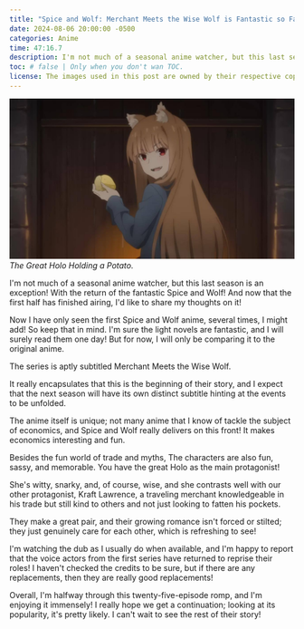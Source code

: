 ```yaml
---
title: "Spice and Wolf: Merchant Meets the Wise Wolf is Fantastic so Far!"
date: 2024-08-06 20:00:00 -0500
categories: Anime
time: 47:16.7
description: I'm not much of a seasonal anime watcher, but this last season is an exception! With the return of the fantastic Spice and Wolf! And now that the first half has finished airing, I'd like to share my thoughts on it!
toc: # false | Only when you don't wan TOC.
license: The images used in this post are owned by their respective copyright owners. All rights reserved.  
---
```

![The Great Holo Holding a Potato.](/assets/images/2024-08-06-spice-and-wolf-merchant-meets-the-wise-wolf-is-fantastic-so-far!/the-great-holo-holding-a-potato.jpg)
_The Great Holo Holding a Potato._

I'm not much of a seasonal anime watcher, but this last season is an exception! With the return of the fantastic Spice and Wolf! And now that the first half has finished airing, I'd like to share my thoughts on it!

Now I have only seen the first Spice and Wolf anime, several times, I might add! So keep that in mind. I'm sure the light novels are fantastic, and I will surely read them one day! But for now, I will only be comparing it to the original anime.

The series is aptly subtitled Merchant Meets the Wise Wolf.

It really encapsulates that this is the beginning of their story, and I expect that the next season will have its own distinct subtitle hinting at the events to be unfolded.

The anime itself is unique; not many anime that I know of tackle the subject of economics, and Spice and Wolf really delivers on this front! It makes economics interesting and fun.

Besides the fun world of trade and myths, The characters are also fun, sassy, and memorable. You have the great Holo as the main protagonist!

She's witty, snarky, and, of course, wise, and she contrasts well with our other protagonist, Kraft Lawrence, a traveling merchant knowledgeable in his trade but still kind to others and not just looking to fatten his pockets.

They make a great pair, and their growing romance isn't forced or stilted; they just genuinely care for each other, which is refreshing to see!

I'm watching the dub as I usually do when available, and I'm happy to report that the voice actors from the first series have returned to reprise their roles! I haven't checked the credits to be sure, but if there are any replacements, then they are really good replacements!

Overall, I'm halfway through this twenty-five-episode romp, and I'm enjoying it immensely! I really hope we get a continuation; looking at its popularity, it's pretty likely. I can't wait to see the rest of their story!
